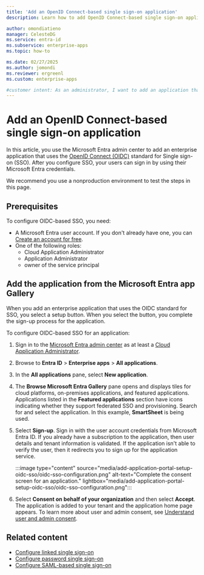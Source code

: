 ```yaml
---
title: 'Add an OpenID Connect-based single sign-on application'
description: Learn how to add OpenID Connect-based single sign-on application in Microsoft Entra ID.

author: omondiatieno
manager: CelesteDG
ms.service: entra-id
ms.subservice: enterprise-apps
ms.topic: how-to

ms.date: 02/27/2025
ms.author: jomondi
ms.reviewer: ergreenl
ms.custom: enterprise-apps

#customer intent: As an administrator, I want to add an application that supports OpenID Connect-based single sign-on (SSO) to my Microsoft Entra tenant, so that I can provide a seamless authentication experience for my users.
---
```


# Add an OpenID Connect-based single sign-on application

In this article, you use the Microsoft Entra admin center to add an enterprise application that uses the [OpenID Connect (OIDC)](~/identity-platform/v2-protocols.md) standard for Single sign-on (SSO). After you configure SSO, your users can sign in by using their Microsoft Entra credentials.

We recommend you use a nonproduction environment to test the steps in this page.


## Prerequisites

To configure OIDC-based SSO, you need:

- A Microsoft Entra user account. If you don't already have one, you can [Create an account for free](https://azure.microsoft.com/free/?WT.mc_id=A261C142F).
- One of the following roles:
  - Cloud Application Administrator
  - Application Administrator
  - owner of the service principal

## Add the application from the Microsoft Entra app Gallery

When you add an enterprise application that uses the OIDC standard for SSO, you select a setup button. When you select the button, you complete the sign-up process for the application.

To configure OIDC-based SSO for an application:

1. Sign in to the [Microsoft Entra admin center](https://entra.microsoft.com) as at least a [Cloud Application Administrator](~/identity/role-based-access-control/permissions-reference.md#cloud-application-administrator). 
1. Browse to **Entra ID** > **Enterprise apps** > **All applications**.
1. In the **All applications** pane, select **New application**.
1. The **Browse Microsoft Entra Gallery** pane opens and displays tiles for cloud platforms, on-premises applications, and featured applications. Applications listed in the **Featured applications** section have icons indicating whether they support federated SSO and provisioning. Search for and select the application. In this example, **SmartSheet** is being used.
1. Select **Sign-up**. Sign in with the user account credentials from Microsoft Entra ID. If you already have a subscription to the application, then user details and tenant information is validated. If the application isn't able to verify the user, then it redirects you to sign up for the application service.

    :::image type="content" source="media/add-application-portal-setup-oidc-sso/oidc-sso-configuration.png" alt-text="Complete the consent screen for an application." lightbox="media/add-application-portal-setup-oidc-sso/oidc-sso-configuration.png":::

1. Select **Consent on behalf of your organization** and then select **Accept**. The application is added to your tenant and the application home page appears. To learn more about user and admin consent, see [Understand user and admin consent](~/identity-platform/howto-convert-app-to-be-multi-tenant.md#understand-user-and-admin-consent-and-make-appropriate-code-changes).

## Related content

- [Configure linked single sign-on](configure-linked-sign-on.md)
- [Configure password single sign-on](configure-password-single-sign-on-non-gallery-applications.md)
- [Configure SAML-based single sign-on](add-application-portal-setup-sso.md)